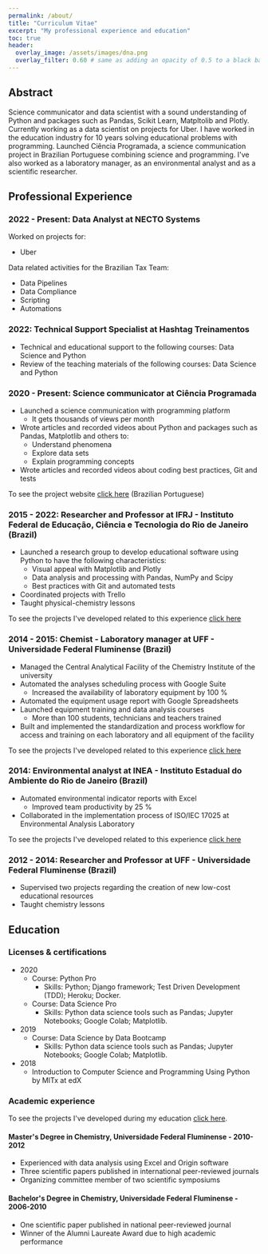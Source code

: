 ```yaml
---
permalink: /about/
title: "Curriculum Vitae"
excerpt: "My professional experience and education"
toc: true
header:
  overlay_image: /assets/images/dna.png
  overlay_filter: 0.60 # same as adding an opacity of 0.5 to a black background
---
```


## Abstract 

Science communicator and data scientist with a sound understanding of Python and
packages such as Pandas, Scikit Learn, Matpltolib and Plotly. Currently working
as a data scientist on projects for Uber. I have worked in the education
industry for 10 years solving educational problems with programming.  Launched
Ciência Programada, a science communication project in Brazilian Portuguese
combining science and programming. I've also worked as a laboratory manager, as
an environmental analyst and as a scientific researcher.

## Professional Experience

### 2022 - Present: Data Analyst at NECTO Systems

Worked on projects for:
- Uber

Data related activities for the Brazilian Tax Team:
- Data Pipelines 
- Data Compliance 
- Scripting 
- Automations

### 2022: Technical Support Specialist at Hashtag Treinamentos

- Technical and educational support to the following courses: Data Science and
Python
- Review of the teaching materials of the following courses: Data Science and
Python

### 2020 - Present: Science communicator at Ciência Programada

- Launched a science communication with programming platform
  - It gets thousands of views per month
- Wrote articles and recorded videos about Python and packages such as Pandas,
Matplotlib and others to:
    - Understand phenomena
    - Explore data sets
    - Explain programming concepts
- Wrote articles and recorded videos about coding best practices, Git and tests

To see the project website [click
here](https://cienciaprogramada.com.br/) (Brazilian Portuguese)

### 2015 - 2022: Researcher and Professor at IFRJ - Instituto Federal de Educação, Ciência e Tecnologia do Rio de Janeiro (Brazil)

- Launched a research group to develop educational software using Python to have
the following characteristics:
    - Visual appeal with Matplotlib and Plotly
    - Data analysis and processing with Pandas, NumPy and Scipy
    - Best practices with Git and automated tests
- Coordinated projects with Trello
- Taught physical-chemistry lessons

To see the projects I've developed related to this experience [click
here](/portfolio/2015-professor_ifrj)

### 2014 - 2015: Chemist - Laboratory manager at UFF - Universidade Federal Fluminense  (Brazil)

- Managed the Central Analytical Facility of the Chemistry Institute of the
university
- Automated the analyses scheduling process with Google Suite
    - Increased the availability of laboratory equipment by 100 %
- Automated the equipment usage report with Google Spreadsheets 
- Launched equipment training and data analysis courses
    - More than 100 students, technicians and teachers trained
- Built and implemented the standardization and process workflow for access and
training on each laboratory and all equipment of the facility

To see the projects I've developed related to this experience [click
here](/portfolio/2014-2015-quimico_uff)

### 2014: Environmental analyst at INEA - Instituto Estadual do Ambiente do Rio de Janeiro  (Brazil)

- Automated environmental indicator reports with Excel
    - Improved team productivity by 25 %
- Collaborated in the implementation process of ISO/IEC 17025 at Environmental
Analysis Laboratory

To see the projects I've developed related to this experience [click
here](/portfolio/2014-2014-inea)

### 2012 - 2014: Researcher and Professor at UFF - Universidade Federal Fluminense  (Brazil)

- Supervised two projects regarding the creation of new low-cost educational
resources 
- Taught chemistry lessons

## Education

### Licenses & certifications

- 2020
  - Course: Python Pro
    - Skills: Python; Django framework; Test Driven Development (TDD); 
    Heroku; Docker.
  - Course: Data Science Pro
    - Skills: Python data science tools such as Pandas; Jupyter Notebooks;
    Google Colab; Matplotlib.
- 2019
  - Course: Data Science by Data Bootcamp
    - Skills: Python data science tools such as Pandas; Jupyter Notebooks;
    Google Colab; Matplotlib.
- 2018
  - Introduction to Computer Science and Programming Using Python by MITx at edX

### Academic experience

To see the projects I've developed during my education [click
here](/portfolio/2008-2013-pesquisa).

#### Master's Degree in Chemistry, Universidade Federal Fluminense - 2010-2012

- Experienced with data analysis using Excel and Origin software
- Three scientific papers published in international peer-reviewed journals
- Organizing committee member of two scientific symposiums 

#### Bachelor's Degree in Chemistry, Universidade Federal Fluminense - 2006-2010

- One scientific paper published in national peer-reviewed journal
- Winner of the Alumni Laureate Award due to high academic performance 
